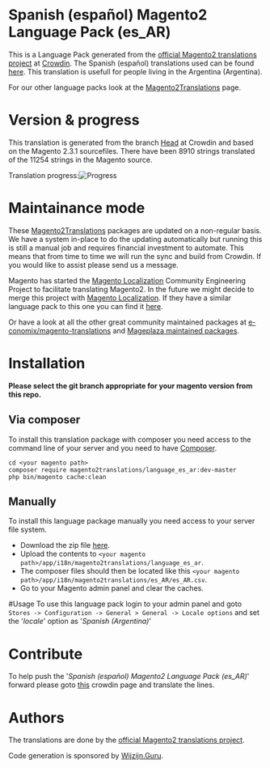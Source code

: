 # Spanish (español) Magento2 Language Pack (es_AR)
This is a Language Pack generated from the [official Magento2 translations project](https://crowdin.com/project/magento-2) at [Crowdin](https://crowdin.com).
The Spanish (español) translations used can be found [here](https://crowdin.com/project/magento-2/es-ar).
This translation is usefull for people living in the Argentina (Argentina).

For our other language packs look at the [Magento2Translations](http://magento2translations.github.io/) page.

# Version & progress
This translation is generated from the branch [Head](https://crowdin.com/project/magento-2/es-ar#/Head) at Crowdin and based on the Magento 2.3.1 sourcefiles.
There have been  8910 strings translated of the 11254 strings in the Magento source.

Translation progress:![Progress](http://progressed.io/bar/79)

# Maintainance mode
These [Magento2Translations](http://magento2translations.github.io/) packages are updated on a non-regular basis. We have a system in-place to do the updating automatically but running this is still a manual job and requires financial investment to automate.
This means that from time to time we will run the sync and build from Crowdin. If you would like to assist please send us a message.

Magento has started the [Magento Localization](https://github.com/magento-l10n) Community Engineering Project to facilitate translating Magento2.
In the future we might decide to merge this project with [Magento Localization](https://github.com/magento-l10n).
If they have a similar language pack to this one you can find it [here](https://github.com/magento-l10n/language-es_AR).

Or have a look at all the other great community maintained packages at [e-conomix/magento-translations](https://github.com/e-conomix/magento-translations) and [Mageplaza maintained packages](https://github.com/mageplaza?q=language).

# Installation
**Please select the git branch appropriate for your magento version from this repo.**
## Via composer
To install this translation package with composer you need access to the command line of your server and you need to have [Composer](https://getcomposer.org).
```
cd <your magento path>
composer require magento2translations/language_es_ar:dev-master
php bin/magento cache:clean
```
## Manually
To install this language package manually you need access to your server file system.
* Download the zip file [here](https://github.com/Magento2Translations/language_es_ar/archive/master.zip).
* Upload the contents to `<your magento path>/app/i18n/magento2translations/language_es_ar`.
* The composer files should then be located like this `<your magento path>/app/i18n/magento2translations/es_AR/es_AR.csv`.
* Go to your Magento admin panel and clear the caches.

#Usage
To use this language pack login to your admin panel and goto `Stores -> Configuration -> General > General -> Locale options` and set the '*locale*' option as '*Spanish (Argentina)*'

# Contribute
To help push the '*Spanish (español) Magento2 Language Pack (es_AR)*' forward please goto [this](https://crowdin.com/project/magento-2/es-ar) crowdin page and translate the lines.

# Authors
The translations are done by the [official Magento2 translations project](https://crowdin.com/project/magento-2).

Code generation is sponsored by [Wijzijn.Guru](http://www.wijzijn.guru/).

